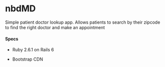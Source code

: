 # nbdMD

Simple patient doctor lookup app. Allows patients to search by their zipcode to find the right doctor and make an appointment

#### Specs

* Ruby 2.6.1 on Rails 6

* Bootstrap CDN 
